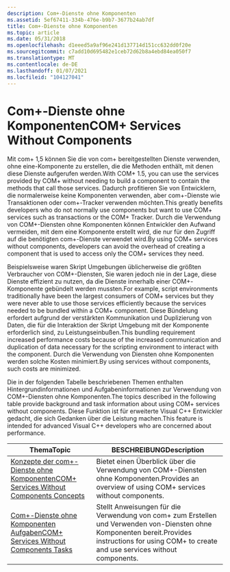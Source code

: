 ```yaml
---
description: Com+-Dienste ohne Komponenten
ms.assetid: 5ef67411-334b-476e-b9b7-3677b24ab7df
title: Com+-Dienste ohne Komponenten
ms.topic: article
ms.date: 05/31/2018
ms.openlocfilehash: d1eeed5a9af96e241d137714d151cc632dd0f20e
ms.sourcegitcommit: c7add10d695482e1ceb72d62b8a4ebd84ea050f7
ms.translationtype: MT
ms.contentlocale: de-DE
ms.lasthandoff: 01/07/2021
ms.locfileid: "104127041"
---
```

# <a name="com-services-without-components"></a><span data-ttu-id="758aa-103">Com+-Dienste ohne Komponenten</span><span class="sxs-lookup"><span data-stu-id="758aa-103">COM+ Services Without Components</span></span>

<span data-ttu-id="758aa-104">Mit com+ 1,5 können Sie die von com+ bereitgestellten Dienste verwenden, ohne eine-Komponente zu erstellen, die die Methoden enthält, mit denen diese Dienste aufgerufen werden.</span><span class="sxs-lookup"><span data-stu-id="758aa-104">With COM+ 1.5, you can use the services provided by COM+ without needing to build a component to contain the methods that call those services.</span></span> <span data-ttu-id="758aa-105">Dadurch profitieren Sie von Entwicklern, die normalerweise keine Komponenten verwenden, aber com+-Dienste wie Transaktionen oder com+-Tracker verwenden möchten.</span><span class="sxs-lookup"><span data-stu-id="758aa-105">This greatly benefits developers who do not normally use components but want to use COM+ services such as transactions or the COM+ Tracker.</span></span> <span data-ttu-id="758aa-106">Durch die Verwendung von COM+-Diensten ohne Komponenten können Entwickler den Aufwand vermeiden, mit dem eine Komponente erstellt wird, die nur für den Zugriff auf die benötigten com+-Dienste verwendet wird.</span><span class="sxs-lookup"><span data-stu-id="758aa-106">By using COM+ services without components, developers can avoid the overhead of creating a component that is used to access only the COM+ services they need.</span></span>

<span data-ttu-id="758aa-107">Beispielsweise waren Skript Umgebungen üblicherweise die größten Verbraucher von COM+-Diensten, Sie waren jedoch nie in der Lage, diese Dienste effizient zu nutzen, da die Dienste innerhalb einer COM+-Komponente gebündelt werden mussten.</span><span class="sxs-lookup"><span data-stu-id="758aa-107">For example, script environments traditionally have been the largest consumers of COM+ services but they were never able to use those services efficiently because the services needed to be bundled within a COM+ component.</span></span> <span data-ttu-id="758aa-108">Diese Bündelung erfordert aufgrund der verstärkten Kommunikation und Duplizierung von Daten, die für die Interaktion der Skript Umgebung mit der Komponente erforderlich sind, zu Leistungseinbußen.</span><span class="sxs-lookup"><span data-stu-id="758aa-108">This bundling requirement increased performance costs because of the increased communication and duplication of data necessary for the scripting environment to interact with the component.</span></span> <span data-ttu-id="758aa-109">Durch die Verwendung von Diensten ohne Komponenten werden solche Kosten minimiert.</span><span class="sxs-lookup"><span data-stu-id="758aa-109">By using services without components, such costs are minimized.</span></span>

<span data-ttu-id="758aa-110">Die in der folgenden Tabelle beschriebenen Themen enthalten Hintergrundinformationen und Aufgabeninformationen zur Verwendung von COM+-Diensten ohne Komponenten.</span><span class="sxs-lookup"><span data-stu-id="758aa-110">The topics described in the following table provide background and task information about using COM+ services without components.</span></span> <span data-ttu-id="758aa-111">Diese Funktion ist für erweiterte Visual C++ Entwickler gedacht, die sich Gedanken über die Leistung machen.</span><span class="sxs-lookup"><span data-stu-id="758aa-111">This feature is intended for advanced Visual C++ developers who are concerned about performance.</span></span>



| <span data-ttu-id="758aa-112">Thema</span><span class="sxs-lookup"><span data-stu-id="758aa-112">Topic</span></span>                                                                                                 | <span data-ttu-id="758aa-113">BESCHREIBUNG</span><span class="sxs-lookup"><span data-stu-id="758aa-113">Description</span></span>                                                                                    |
|-------------------------------------------------------------------------------------------------------|------------------------------------------------------------------------------------------------|
| [<span data-ttu-id="758aa-114">Konzepte der com+-Dienste ohne Komponenten</span><span class="sxs-lookup"><span data-stu-id="758aa-114">COM+ Services Without Components Concepts</span></span>](com--services-without-components-concepts.md)<br/> | <span data-ttu-id="758aa-115">Bietet einen Überblick über die Verwendung von COM+-Diensten ohne Komponenten.</span><span class="sxs-lookup"><span data-stu-id="758aa-115">Provides an overview of using COM+ services without components.</span></span><br/>                     |
| [<span data-ttu-id="758aa-116">Com+-Dienste ohne Komponenten Aufgaben</span><span class="sxs-lookup"><span data-stu-id="758aa-116">COM+ Services Without Components Tasks</span></span>](com--services-without-components-tasks.md)<br/>       | <span data-ttu-id="758aa-117">Stellt Anweisungen für die Verwendung von com+ zum Erstellen und Verwenden von-Diensten ohne Komponenten bereit.</span><span class="sxs-lookup"><span data-stu-id="758aa-117">Provides instructions for using COM+ to create and use services without components.</span></span><br/> |



 

 

 




